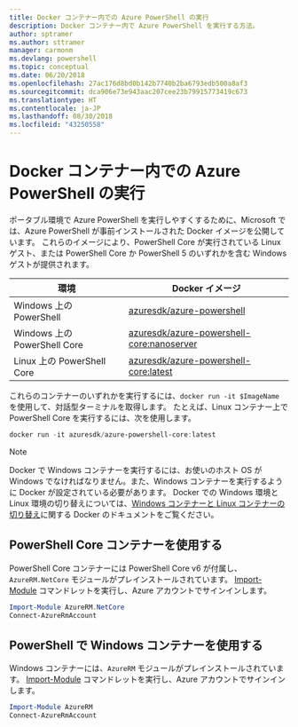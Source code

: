 ```yaml
---
title: Docker コンテナー内での Azure PowerShell の実行
description: Docker コンテナー内で Azure PowerShell を実行する方法。
author: sptramer
ms.author: sttramer
manager: carmonm
ms.devlang: powershell
ms.topic: conceptual
ms.date: 06/20/2018
ms.openlocfilehash: 27ac176d8bd0b142b7740b2ba6793edb500a8af3
ms.sourcegitcommit: dca906e73e943aac207cee23b79915773419c673
ms.translationtype: HT
ms.contentlocale: ja-JP
ms.lasthandoff: 08/30/2018
ms.locfileid: "43250558"
---
```

# <a name="run-azure-powershell-in-a-docker-container"></a>Docker コンテナー内での Azure PowerShell の実行

ポータブル環境で Azure PowerShell を実行しやすくするために、Microsoft では、Azure PowerShell が事前インストールされた Docker イメージを公開しています。 これらのイメージにより、PowerShell Core が実行されている Linux ゲスト、または PowerShell Core か PowerShell 5 のいずれかを含む Windows ゲストが提供されます。

| 環境 | Docker イメージ |
|-------------|--------------|
| Windows 上の PowerShell | [azuresdk/azure-powershell](https://hub.docker.com/r/azuresdk/azure-powershell/) |
| Windows 上の PowerShell Core | [azuresdk/azure-powershell-core:nanoserver](https://hub.docker.com/r/azuresdk/azure-powershell-core/) |
| Linux 上の PowerShell Core | [azuresdk/azure-powershell-core:latest](https://hub.docker.com/r/azuresdk/azure-powershell-core/) |

これらのコンテナーのいずれかを実行するには、`docker run -it $ImageName` を使用して、対話型ターミナルを取得します。 たとえば、Linux コンテナー上で PowerShell Core を実行するには、次を使用します。

```powershell
docker run -it azuresdk/azure-powershell-core:latest
```

> [!NOTE]
> Docker で Windows コンテナーを実行するには、お使いのホスト OS が Windows でなければなりません。また、Windows コンテナーを実行するように Docker が設定されている必要があります。 Docker での Windows 環境と Linux 環境の切り替えについては、[Windows コンテナーと Linux コンテナーの切り替え](https://docs.docker.com/docker-for-windows/#switch-between-windows-and-linux-containers)に関する Docker のドキュメントをご覧ください。

## <a name="use-a-powershell-core-container"></a>PowerShell Core コンテナーを使用する

PowerShell Core コンテナーには PowerShell Core v6 が付属し、`AzureRM.NetCore` モジュールがプレインストールされています。 [Import-Module](/powershell/module/microsoft.powershell.core/import-module) コマンドレットを実行し、Azure アカウントでサインインします。

```powershell
Import-Module AzureRM.NetCore
Connect-AzureRmAccount
```

## <a name="use-the-windows-container-with-powershell"></a>PowerShell で Windows コンテナーを使用する

Windows コンテナーには、`AzureRM` モジュールがプレインストールされています。 [Import-Module](/powershell/module/microsoft.powershell.core/import-module) コマンドレットを実行し、Azure アカウントでサインインします。

```powershell
Import-Module AzureRM
Connect-AzureRmAccount
```
